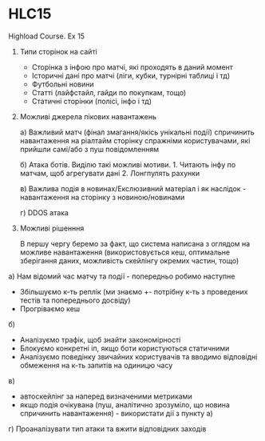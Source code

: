 # HLC15
Highload Course. Ex 15

1. Типи сторінок на сайті 
    - Сторінка з інфою про матчі, які проходять в даний момент
    - Історичні дані про матчі (ліги, кубки, турнірні таблиці і тд)
    - Футбольні новини
    - Статті (лайфстайл, гайди по покупкам, тощо)
    - Статичні сторінки (полісі, інфо і тд)
 
2. Можливі джерела пікових навантажень

    а) Важливий матч (фінал змагання/якісь унікальні події) спричинить навантаження на ріалтайм сторінку спражніми користувачами, які прийшли самі/або з пуш повідомленням
 
    б) Атака ботів. Виділю такі можливі мотиви. 
           1. Читають інфу по матчам, щоб агрегувати дані
           2. Лонгпулять рахунки
 
    в) Важлива подія в новинах/Екслюзивний матеріал і як наслідок - навантаження на сторінку з новиною/новинами

    г) DDOS атака

3. Можливі рішенння

   В першу чергу беремо за факт, що система написана з оглядом на можливе навантаження (використовується кеш, оптимальне зберігання даних, можливість скейлінгу окремих 
частин, тощо)


 а) Нам відомий час матчу та події - попередньо робимо наступне
   - Збільшуємо к-ть реплік (ми знаємо +- потрібну к-ть з проведених тестів та попереднього досвіду)
   - Прогріваємо кеш
   
   
 б) 
   - Аналізуємо трафік, щоб знайти закономірності
   - Блокуємо конкретні іп, якщо боти користуються статичними
   - Аналізуємо поведінку звичайних користувачів та вводимо відповідні обмеження на к-ть запитів на одиницю часу
   
 в) 
 
   - автоскейлінг за наперед визначеними метриками
   - якщо подія очікувана (пуш, аналітично зрозуміло, що новина спричинить навантаження) - використати дії з пункту а)

 г) Проаналізувати тип атаки та вжити відповідних заходів
   
